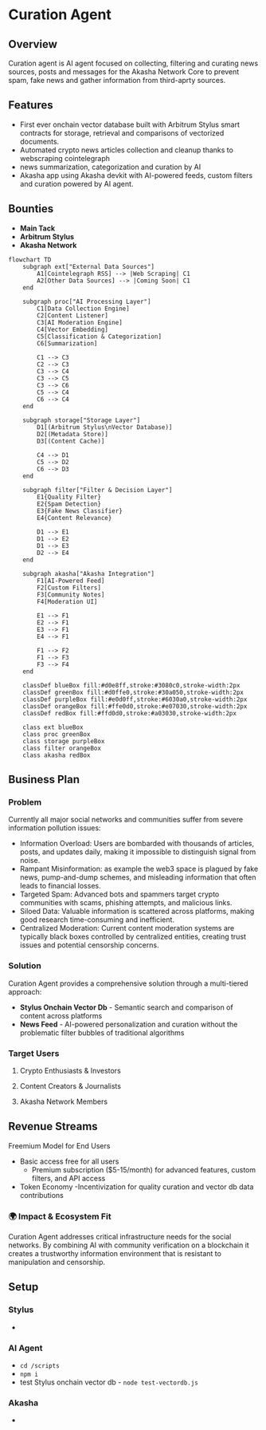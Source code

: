 # Curation Agent

## Overview

Curation agent is AI agent focused on collecting, filtering and curating news sources, posts and messages for the Akasha Network Core to prevent spam, fake news and gather information from third-aprty sources.

## Features

- First ever onchain vector database built with Arbitrum Stylus smart contracts for storage, retrieval and comparisons of vectorized documents.
- Automated crypto news articles collection and cleanup thanks to webscraping cointelegraph
- news summarization, categorization and curation by AI
- Akasha app using Akasha devkit with AI-powered feeds, custom filters and curation powered by AI agent.

## Bounties

- **Main Tack**
- **Arbitrum Stylus**
- **Akasha Network**

```mermaid
flowchart TD
    subgraph ext["External Data Sources"]
        A1[Cointelegraph RSS] --> |Web Scraping| C1
        A2[Other Data Sources] --> |Coming Soon| C1
    end

    subgraph proc["AI Processing Layer"]
        C1[Data Collection Engine]
        C2[Content Listener]
        C3[AI Moderation Engine]
        C4[Vector Embedding]
        C5[Classification & Categorization]
        C6[Summarization]

        C1 --> C3
        C2 --> C3
        C3 --> C4
        C3 --> C5
        C3 --> C6
        C5 --> C4
        C6 --> C4
    end

    subgraph storage["Storage Layer"]
        D1[(Arbitrum Stylus\nVector Database)]
        D2[(Metadata Store)]
        D3[(Content Cache)]
        
        C4 --> D1
        C5 --> D2
        C6 --> D3
    end

    subgraph filter["Filter & Decision Layer"]
        E1{Quality Filter}
        E2{Spam Detection}
        E3{Fake News Classifier}
        E4{Content Relevance}
        
        D1 --> E1
        D1 --> E2
        D1 --> E3
        D2 --> E4
    end

    subgraph akasha["Akasha Integration"]
        F1[AI-Powered Feed]
        F2[Custom Filters]
        F3[Community Notes]
        F4[Moderation UI]
        
        E1 --> F1
        E2 --> F1
        E3 --> F1
        E4 --> F1
        
        F1 --> F2
        F1 --> F3
        F3 --> F4
    end

    classDef blueBox fill:#d0e8ff,stroke:#3080c0,stroke-width:2px
    classDef greenBox fill:#d0ffe0,stroke:#30a050,stroke-width:2px
    classDef purpleBox fill:#e0d0ff,stroke:#6030a0,stroke-width:2px
    classDef orangeBox fill:#ffe0d0,stroke:#e07030,stroke-width:2px
    classDef redBox fill:#ffd0d0,stroke:#a03030,stroke-width:2px
    
    class ext blueBox
    class proc greenBox
    class storage purpleBox
    class filter orangeBox
    class akasha redBox
```

## Business Plan

### Problem

Currently all major social networks and communities suffer from severe information pollution issues:

- Information Overload: Users are bombarded with thousands of articles, posts, and updates daily, making it impossible to distinguish signal from noise.
- Rampant Misinformation: as example the web3 space is plagued by fake news, pump-and-dump schemes, and misleading information that often leads to financial losses.
- Targeted Spam: Advanced bots and spammers target crypto communities with scams, phishing attempts, and malicious links.
- Siloed Data: Valuable information is scattered across platforms, making good research time-consuming and inefficient.
- Centralized Moderation: Current content moderation systems are typically black boxes controlled by centralized entities, creating trust issues and potential censorship concerns.

### Solution

Curation Agent provides a comprehensive solution through a multi-tiered approach:

- **Stylus Onchain Vector Db** - Semantic search and comparison of content across platforms
- **News Feed** - AI-powered personalization and curation without the problematic filter bubbles of traditional algorithms

### Target Users

1. Crypto Enthusiasts & Investors

2. Content Creators & Journalists

3. Akasha Network Members

## Revenue Streams

Freemium Model for End Users

- Basic access free for all users
  - Premium subscription ($5-15/month) for advanced features, custom filters, and API access
- Token Economy
  -Incentivization for quality curation and vector db data contributions

### 🌍 Impact & Ecosystem Fit

Curation Agent addresses critical infrastructure needs for the social networks. By combining AI with community verification on a blockchain it creates a trustworthy information environment that is resistant to manipulation and censorship.

## Setup

### Stylus

-

### AI Agent

- `cd /scripts`
- `npm i`
- test Stylus onchain vector db - `node test-vectordb.js`

### Akasha

-

